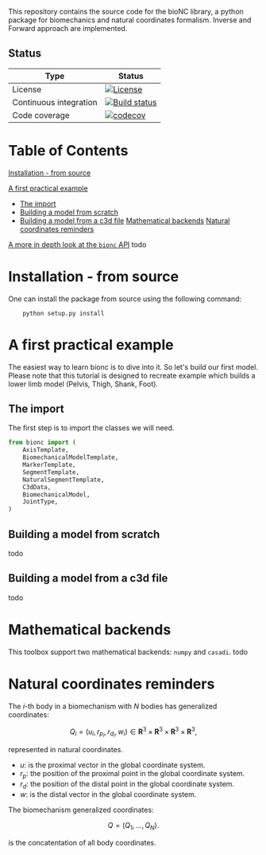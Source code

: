
This repository contains the source code for the bioNC library, a python package for biomechanics and natural coordinates formalism.
Inverse and Forward approach are implemented.

## Status

| Type | Status |
|---|---|
| License | <a href="https://opensource.org/licenses/MIT"><img src="https://img.shields.io/badge/license-MIT-success" alt="License"/></a> |
| Continuous integration | [![Build status](https://github.com/Ipuch/bioNC/actions/workflows/run_tests.yml/badge.svg)](https://github.com/Ipuch/bioNC/actions/) |
| Code coverage | [![codecov](https://codecov.io/gh/ipuch/bionc/branch/main/graph/badge.svg)](https://codecov.io/gh/ipuch/bionc) |

# Table of Contents

[Installation - from source](#installation---from-source)

[A first practical example](#a-first-practical-example)
- [The import](#the-import)
- [Building a model from scratch](#building-a-model-from-scratch)
- [Building a model from a c3d file](#building-a-model-from-a-c3d-file)
[Mathematical backends](#mathematical-backends)
[Natural coordinates reminders](#natural-coordinates-reminders)

[A more in depth look at the `bionc` API](#a-more-in-depth-look-at-the-bionc-api)
 todo

# Installation - from source
One can install the package from source using the following command:
```
    python setup.py install
```

# A first practical example
The easiest way to learn bionc is to dive into it.
So let's build our first model.
Please note that this tutorial is designed to recreate example which builds a lower limb model (Pelvis, Thigh, Shank, Foot).

## The import
The first step is to import the classes we will need.
```python
from bionc import (
    AxisTemplate,
    BiomechanicalModelTemplate,
    MarkerTemplate,
    SegmentTemplate,
    NaturalSegmentTemplate,
    C3dData,
    BiomechanicalModel,
    JointType,
)
```

## Building a model from scratch

todo

## Building a model from a c3d file

todo

# Mathematical backends
This toolbox support two mathematical backends: `numpy` and `casadi`.
todo

# Natural coordinates reminders

The $i$-th body in a biomechanism with $N$ bodies has generalized coordinates:  

```math 
Q_i = (u_{i}, r_{p_{i}}, r_{d_{i}}, w_{i}) \in \mathbf{R}^3 \times \mathbf{R}^3 \times \mathbf{R}^3 \times \mathbf{R}^3,
``` 

represented in natural coordinates. 

- $u$: is the proximal vector in the global coordinate system.
- $r_p$: the position of the proximal point in the global coordinate system.
- $r_d$:  the position of the distal point in the global coordinate system.
- $w$: is the distal vector in the global coordinate system.

The biomechanism generalized coordinates:   

```math 
Q = (Q_1, \dots, Q_N).
```

is the concatentation of all body coordinates.



